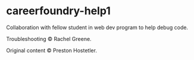 # careerfoundry-help1
Collaboration with fellow student in web dev program to help debug code.

Troubleshooting :copyright: Rachel Greene. 

Original content :copyright:  Preston Hostetler.

